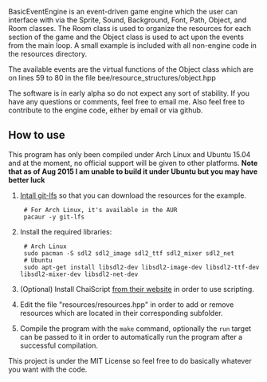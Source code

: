 BasicEventEngine is an event-driven game engine which the user can interface with via the Sprite, Sound, Background, Font, Path, Object, and Room classes. The Room class is used to organize the resources for each section of the game and the Object class is used to act upon the events from the main loop. A small example is included with all non-engine code in the resources directory.

The available events are the virtual functions of the Object class which are on lines 59 to 80 in the file bee/resource_structures/object.hpp

The software is in early alpha so do not expect any sort of stability. If you have any questions or comments, feel free to email me. Also feel free to contribute to the engine code, either by email or via github.

## How to use

This program has only been compiled under Arch Linux and Ubuntu 15.04 and at the moment, no official support will be given to other platforms.
**Note that as of Aug 2015 I am unable to build it under Ubuntu but you may have better luck**

1. [Intall git-lfs][1] so that you can download the resources for the example.

        # For Arch Linux, it's available in the AUR
        pacaur -y git-lfs

2. Install the required libraries:

        # Arch Linux
        sudo pacman -S sdl2 sdl2_image sdl2_ttf sdl2_mixer sdl2_net
        # Ubuntu
        sudo apt-get install libsdl2-dev libsdl2-image-dev libsdl2-ttf-dev libsdl2-mixer-dev libsdl2-net-dev

3. (Optional) Install ChaiScript [from their website][2] in order to use scripting.

4. Edit the file "resources/resources.hpp" in order to add or remove resources which are located in their corresponding subfolder.

5. Compile the program with the `make` command, optionally the `run` target can be passed to it in order to automatically run the program after a successful compilation.

This project is under the MIT License so feel free to do basically whatever you want with the code.

[1]: https://git-lfs.github.com/                                "Git LFS instructions"
[2]: https://github.com/ChaiScript/ChaiScript/releases          "ChaiScript download"
